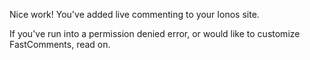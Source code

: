Nice work! You've added live commenting to your Ionos site.

If you've run into a permission denied error, or would like to customize FastComments, read on.
